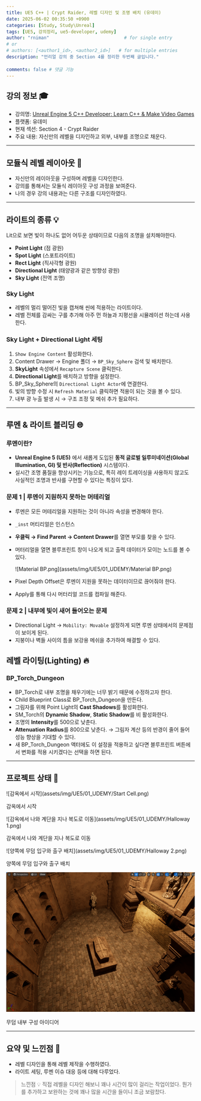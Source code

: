 ```yaml
---
title: UE5 C++ | Crypt Raider, 레벨 디자인 및 조명 배치 (유데미)
date: 2025-06-02 00:35:50 +0900
categories: [Study, Study\Unreal]
tags: [UE5, 강의정리, ue5-developer, udemy]
author: "rniman"                            # for single entry
# or
# authors: [<author1_id>, <author2_id>]   # for multiple entries
description: "언리얼 강의 중 Section 4를 정리한 두번째 글입니다."

comments: false # 댓글 기능
---
```


## 강의 정보 🎓
- 강의명: [Unreal Engine 5 C++ Developer: Learn C++ & Make Video Games](https://www.udemy.com/course/unrealcourse-korean/?couponCode=CP130525)
- 플랫폼: 유데미
- 현재 섹션: Section 4 - Crypt Raider
- 주요 내용: 자신만의 레벨을 디자인하고 외부, 내부를 조명으로 채운다.

---
## 모듈식 레벨 레이아웃 🧱

- 자신만의 레이아웃을 구성하며 레벨을 디자인한다.
- 강의를 통해서는 모듈식 레이아웃 구성 과정을 보여준다.
- 나의 경우 강의 내용과는 다른 구조를 디자인하였다.

---

## 라이트의 종류 💡

Lit으로 보면 빛이 하나도 없어 어두운 상태이므로 다음의 조명을 설치해야한다.

- **Point Light** (점 광원)
- **Spot Light** (스포트라이트)
- **Rect Light** (직사각형 광원)
- **Directional Light** (태양광과 같은 방향성 광원)
- **Sky Light** (전역 조명)

### Sky Light 

- 레벨의 멀리 떨어진 빛을 캡쳐해 씬에 적용하는 라이트이다.
- 레벨 전체를 감싸는 구를 추가해 아주 먼 하늘과 지평선을 시뮬레이션 하는데 사용한다.

### Sky Light + Directional Light 세팅

1. `Show Engine Content` 활성화한다.
2. Content Drawer → Engine 폴더 → `BP_Sky_Sphere` 검색 및 배치한다.
3. **SkyLight** 속성에서 `Recapture Scene` 클릭한다.
4. **Directional Light**를 배치하고 방향을 설정한다.
5. BP_Sky_Sphere의 `Directional Light Actor`에 연결한다.
6. 빛의 방향 수정 시 `Refresh Material` 클릭하면 적용이 되는 것을 볼 수 있다.
7. 내부 광 누출 발생 시 → 구조 조정 및 메쉬 추가 필요하다.

---

## 루멘 & 라이트 블리딩 🌐

### 루멘이란?

- **Unreal Engine 5 (UE5)** 에서 새롭게 도입된 **동적 글로벌 일루미네이션(Global Illumination, GI) 및 반사(Reflection)** 시스템이다.
- 실시간 조명 품질을 향상시키는 기능으로, 특히 레이 트레이싱을 사용하지 않고도 사실적인 조명과 반사를 구현할 수 있다는 특징이 있다.

### 문제 1 | 루멘이 지원하지 못하는 머테리얼

- 루멘은 모든 머테리얼을 지원하는 것이 아니라 속성을 변경해야 한다.
- `_inst` 머티리얼은 인스턴스
- **우클릭 → Find Parent → Content Drawer**를 열면 부모를 찾을 수 있다.
- 머터리얼을 열면 블루프린트 창이 나오게 되고 출력 데이터가 모이는 노드를 볼 수 있다.
    
    ![Material BP.png](assets/img/UE5/01_UDEMY/Material BP.png)
    
- Pixel Depth Offset은 루멘이 지원을 못하는 데이터이므로 끊어줘야 한다.
- Apply를 통해 다시 머터리얼 코드를 컴파일 해준다.

### 문제 2 | 내부에 빛이 새어 들어오는 문제

- Directional Light → `Mobility: Movable` 설정하게 되면 루멘 상태에서의 문제점이 보이게 된다.
- 지붕이나 벽들 사이의 틈을 보강용 메쉬을 추가하여 해결할 수 있다.

## 레벨 라이팅(Lighting) 🔥

### BP_Torch_Dungeon

- BP_Torch로 내부 조명을 채우기에는 너무 밝기 때문에 수정하고자 한다.
- Child Blueprint Class로 BP_Torch_Dungeon을 만든다.
- 그림자를 위해 Point Light의 **Cast Shadows**를 활성화한다.
- SM_Torch의 **Dynamic Shadow**, **Static Shadow**를 비 활성화한다.
- 조명의 **Intensity**를 500으로 낮춘다.
- **Attenuation Radius**를 800으로 낮춘다. → 그림자 계산 등의 반경이 줄어 들어 성능 향상을 기대할 수 있다.
- 새 BP_Torch_Dungeon 액터에도 이 설정을 적용하고 싶다면 블루프린트 버튼에서 변화를 적용 시키겠다는 선택을 하면 된다.

---

## 프로젝트 상태 💾

![감옥에서 시작](assets/img/UE5/01_UDEMY/Start Cell.png)

감옥에서 시작

![감옥에서 나와 계단을 지나 복도로 이동](assets/img/UE5/01_UDEMY/Halloway 1.png)

감옥에서 나와 계단을 지나 복도로 이동

![양쪽에 무덤 입구와 출구 배치](assets/img/UE5/01_UDEMY/Halloway 2.png)

양쪽에 무덤 입구와 출구 배치

![무덤 내부 구성 아이디어](assets/img/UE5/01_UDEMY/Mausoleum.png)

무덤 내부 구성 아이디어

---

## 요약 및 느낀점 📝

- 레벨 디자인을 통해 레벨 제작을 수행하였다.
- 라이트 세팅, 루멘 이슈 대응 등에 대해 다루었다.
> 느낀점 💡
> 직접 레벨을 디자인 해보니 꽤나 시간이 많이 걸리는 작업이었다.
> 뭔가를 추가하고 보완하는 것에 꽤나 많을 시간을 들이니 조금 보람찼다.
